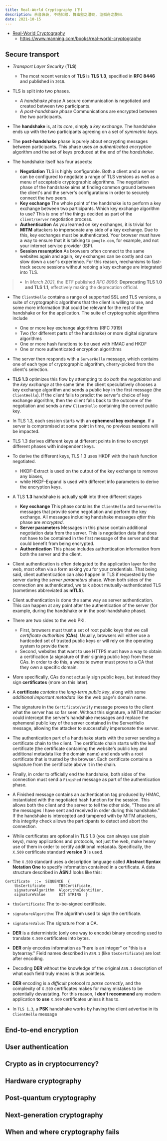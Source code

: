 ```yaml
---
title: Real-World Cryptography (下)
description: 余音袅袅, 不绝如缕. 舞幽壑之潜蛟, 泣孤舟之嫠妇.
date: 2021-10-15
---
```


* [Real-World Cryptography](https://book.douban.com/subject/34615742/)
  - https://www.manning.com/books/real-world-cryptography

## Secure transport

* *Transport Layer Security* (**TLS**)
  - The most recent version of **TLS** is **TLS 1.3**,
    specified in **RFC 8446** and published in `2018`.

* TLS is split into two phases.
  - *A handshake phase* A secure communication
    is negotiated and created between
    two participants.
  - *A post-handshake phase* Communications are
    encrypted between the two participants.

* The **handshake** is, at its *core*, simply a
  *key exchange*. The handshake ends up with the
  two participants agreeing on
  a set of *symmetric keys*.
* The **post-handshake** phase is purely about
  encrypting messages between participants.
  This phase uses an *authenticated encryption*
  algorithm and the set of keys produced
  at the end of the *handshake*.

* The handshake itself has four aspects:
  - **Negotiation** TLS is highly configurable.
    Both a client and a server can be configured to
    negotiate a range of TLS versions as well as
    a menu of acceptable cryptographic algorithms.
    The negotiation phase of the handshake aims at
    finding common ground between the client's and
    the server's configurations in order to
    securely connect the two peers.
  - **Key exchange** The whole point of the handshake
    is to perform a key exchange between two
    participants. Which key exchange algorithm to use?
    This is one of the things decided as part of the
    `client/server` negotiation process.
  - **Authentication** As you learned on key exchanges,
    it is trivial for **MITM** attackers to impersonate
    any side of a key exchange. Due to this, key exchanges
    must be authenticated. Your browser must have a way
    to ensure that it is talking to `google.com`,
    for example, and not your internet service provider
    (ISP).
  - **Session resumption** As browsers often connect
    to the same websites again and again, key exchanges
    can be costly and can slow down a user's experience.
    For this reason, mechanisms to fast-track secure
    sessions without redoing a key exchange
    are integrated into TLS.

> - In *March 2021*, the IETF published *RFC 8996*:
    **Deprecating TLS 1.0 and TLS 1.1**, effectively
    making the deprecation official.

* The `ClientHello` contains a range of
  supported SSL and TLS versions, a suite of
  cryptographic algorithms that the client is
  willing to use, and some more information that
  could be relevant for the rest of the
  handshake or for the application. The suite of
  cryptographic algorithms include
  - One or more key exchange algorithms (RFC 7919)
  - Two (for different parts of the handshake)
    or more digital signature algorithms
  - One or more hash functions to be used
    with HMAC and HKDF
  - One or more authenticated encryption algorithms
* The server then responds with a `ServerHello`
  message, which contains one of each type of
  cryptographic algorithm, cherry-picked from the
  client's selection.

* **TLS 1.3** optimizes this flow by attempting
  to do *both* the *negotiation* and the
  *key exchange* at the same time: the client
  speculatively chooses a key exchange algorithm
  and sends a public key in the first message
  (the `ClientHello`). If the client fails to
  predict the server's choice of key exchange
  algorithm, then the client falls back to the
  outcome of the negotiation and sends a new
  `ClientHello` containing the correct public key.

* In TLS 1.3, each session starts with an
  **ephemeral key exchange**. If a server is
  compromised at some point in time, no
  previous sessions will be impacted.
* TLS 1.3 derives different keys at
  different points in time to encrypt
  different phases with independent keys.
* To derive the different keys, TLS 1.3 uses
  HKDF with the hash function negotiated.
  - HKDF-Extract is used on the output of the
    key exchange to remove any biases,
  - while HKDF-Expand is used with different
    info parameters to derive
    the encryption keys.

* A TLS **1.3** handshake is actually split
  into three different stages
  - **Key exchange** This phase contains the
    `ClientHello` and `ServerHello` messages
    that provide some negotiation and perform
    the key exchange. All messages including
    handshake messages *after* this phase
    are *encrypted*.
  - **Server parameters** Messages in this phase
    contain additional negotiation data from
    the server. This is negotiation data that
    does not have to be contained in the first
    message of the server and that could
    benefit from being encrypted.
  - **Authentication** This phase includes
    authentication information from both
    the server and the client.

* Client authentication is often delegated to
  the application layer for the web, most
  often via a form asking you for your
  credentials. That being said, client
  authentication can also happen in TLS if
  requested by the server during the
  *server parameters* phase. When both sides
  of the connection are authenticated, we talk
  about mutually-authenticated TLS
  (sometimes abbreviated as **mTLS**).
* Client authentication is done the same way
  as server authentication. This can happen at
  any point after the authentication
  of the server (for example, during the
  handshake or in the post-handshake phase).

* There are two sides to the web PKI.
  - First, browsers must trust a set of
    root public keys that we call
    *certificate authorities* (**CAs**).
    Usually, browsers will either use a
    hardcoded set of trusted public keys
    or will rely on the operating system
    to provide them.
  - Second, websites that want to use HTTPS
    must have a way to obtain a certification
    (a signature of their signing public key)
    from these CAs. In order to do this,
    a website owner must prove to a CA
    that they own a specific domain.

* More specifically, CAs do not actually
  sign public keys, but instead they sign
  **certificates** (more on this later).
* A **certificate** *contains* the
  *long-term public key*, along with some
  *additional important metadata* like
  the web page's domain name.

* The signature in the `CertificateVerify`
  message proves to the client what the
  server has so far seen. Without this
  signature, a MITM attacker could intercept
  the server's handshake messages and
  replace the ephemeral public key of the
  server contained in the ServerHello message,
  allowing the attacker to successfully
  impersonate the server.
* The authentication part of a handshake
  starts with the server sending a
  certificate chain to the client.
  The certificate chain starts with the
  leaf certificate (the certificate
  containing the website's public key
  and additional metadata like
  the domain name) and ends with a root
  certificate that is trusted by the browser.
  Each certificate contains a signature
  from the certificate above it in the chain.

* Finally, in order to officially end the
  handshake, both sides of the connection must
  send a `Finished` message as part of the
  authentication phase.
* A Finished message contains an authentication
  tag produced by HMAC, instantiated with the
  negotiated hash function for the session.
  This allows both the client and the server
  to tell the other side,
  "These are all the messages I have sent
  and received in order during this handshake."
  If the handshake is intercepted and tampered
  with by MITM attackers, this integrity check
  allows the participants to detect and
  abort the connection.

* While certificates are optional in TLS 1.3
  (you can always use plain keys),
  many applications and protocols,
  not just the web, make heavy use of them
  in order to certify additional metadata.
  Specifically, the `X.509` certificate
  standard **version 3** is used.
* The `X.509` standard uses a description
  language called **Abstract Syntax Notation One**
  to specify information contained in a certificate.
  A data structure described in **ASN.1**
  looks like this:

```
Certificate  ::=  SEQUENCE  {
    tbsCertificate      TBSCertificate,
    signatureAlgorithm  AlgorithmIdentifier,
    signatureValue      BIT STRING  }
```

* `tbsCertificate`: The to-be-signed certificate.
* `signatureAlgorithm`: The algorithm used to
  sign the certificate.
* `signatureValue`: The signature from a CA.

* **DER** is a deterministic (only one way to encode)
  binary encoding used to translate `X.509`
  certificates into bytes.
* **DER** only encodes information as
  "here is an integer" or "this is a bytearray."
  Field names described in `ASN.1`
  (like `tbsCertificate`) are lost after encoding.
* Decoding **DER** without the knowledge of the
  original `ASN.1` description of what each
  field truly means is thus pointless.
* **DER** encoding is a *difficult* protocol
  *to parse correctly*, and the complexity of
  `X.509` certificates makes for many mistakes
  to be potentially devastating. For this reason,
  I **don't recommend** any modern application
  **to use** `X.509` certificates unless it has to.

* In `TLS 1.3`, a **PSK** handshake works by having
  the client advertise in its `ClientHello` message
## End-to-end encryption

## User authentication

## Crypto as in cryptocurrency?

## Hardware cryptography

## Post-quantum cryptography

## Next-generation cryptography

## When and where cryptography fails
